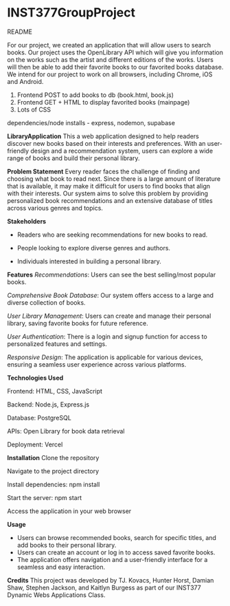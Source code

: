 # INST377GroupProject

README


For our project, we created an application that will allow users to search books. Our project uses the OpenLibrary API which will give you information on the works such as the artist and different editions of the works. Users will then be able to add their favorite books to our favorited books database. We intend for our project to work on all browsers, including Chrome, iOS and Android. 


1. Frontend POST to add books to db (book.html, book.js)
2. Frontend GET + HTML to display favorited books (mainpage)
3. Lots of CSS

dependencies/node installs - express, nodemon, supabase



**LibraryApplication**
 This a web application designed to help readers discover new books based on their interests and preferences. With an user-friendly design and a recommendation system, users can explore a wide range of books and build their personal library.

**Problem Statement**
Every reader faces the challenge of finding and choosing what book to read next. Since there is a large amount of literature that is available, it may make it difficult for users to find books that align with their interests. Our system aims to solve this problem by providing personalized book recommendations and an extensive database of titles across various genres and topics.

**Stakeholders**

- Readers who are seeking recommendations for new books to read.
  
- People looking to explore diverse genres and authors.
  
- Individuals interested in building a personal library.

**Features**
_Recommendations_: Users can see the best selling/most popular books.

_Comprehensive Book Database_: Our system offers access to a large and diverse collection of books.

_User Library Management_: Users can create and manage their personal library, saving favorite books for future reference.

_User Authentication_: There is a login and signup function for access to personalized features and settings.

_Responsive Design_: The application is applicable for various devices, ensuring a seamless user experience across various platforms.

**Technologies Used**

Frontend: HTML, CSS, JavaScript 

Backend: Node.js, Express.js

Database: PostgreSQL 

APIs: Open Library for book data retrieval

Deployment: Vercel 

**Installation**
Clone the repository

Navigate to the project directory

Install dependencies: npm install

Start the server: npm start

Access the application in your web browser

**Usage**
- Users can browse recommended books, search for specific titles, and add books to their personal library.
- Users can create an account or log in to access saved favorite books.
- The application offers navigation and a user-friendly interface for a seamless and easy interaction.

**Credits**
This project was developed by TJ. Kovacs, Hunter Horst, Damian Shaw, Stephen Jackson, and Kaitlyn Burgess as part of our INST377 Dynamic Webs Applications Class.










